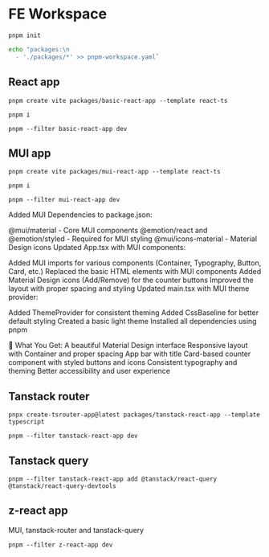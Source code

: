 # FE Workspace

`pnpm init`

```bash
echo "packages:\n
  - './packages/*' >> pnpm-workspace.yaml`
```

## React app

`pnpm create vite packages/basic-react-app --template react-ts`

`pnpm i`

`pnpm --filter basic-react-app dev`

## MUI app

`pnpm create vite packages/mui-react-app --template react-ts`

`pnpm i`

`pnpm --filter mui-react-app dev`

Added MUI Dependencies to package.json:

@mui/material - Core MUI components
@emotion/react and @emotion/styled - Required for MUI styling
@mui/icons-material - Material Design icons
Updated App.tsx with MUI components:

Added MUI imports for various components (Container, Typography, Button, Card, etc.)
Replaced the basic HTML elements with MUI components
Added Material Design icons (Add/Remove) for the counter buttons
Improved the layout with proper spacing and styling
Updated main.tsx with MUI theme provider:

Added ThemeProvider for consistent theming
Added CssBaseline for better default styling
Created a basic light theme
Installed all dependencies using pnpm

🚀 What You Get:
A beautiful Material Design interface
Responsive layout with Container and proper spacing
App bar with title
Card-based counter component with styled buttons and icons
Consistent typography and theming
Better accessibility and user experience


## Tanstack router
`pnpx create-tsrouter-app@latest packages/tanstack-react-app --template typescript`

`pnpm --filter tanstack-react-app dev`

## Tanstack query

`pnpm --filter tanstack-react-app add @tanstack/react-query @tanstack/react-query-devtools`

## z-react app

MUI, tanstack-router and tanstack-query

`pnpm --filter z-react-app dev`